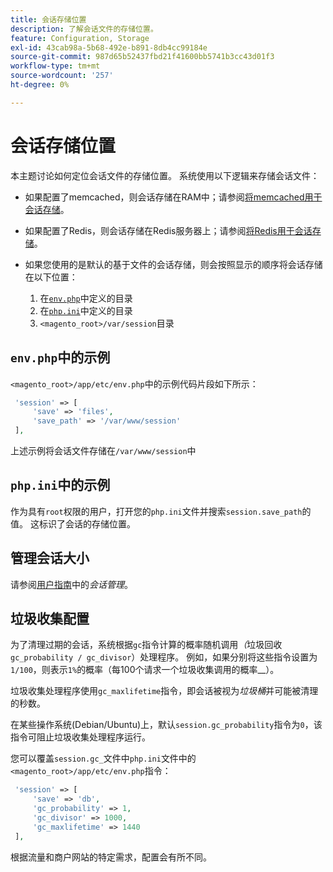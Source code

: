 ```yaml
---
title: 会话存储位置
description: 了解会话文件的存储位置。
feature: Configuration, Storage
exl-id: 43cab98a-5b68-492e-b891-8db4cc99184e
source-git-commit: 987d65b52437fbd21f41600bb5741b3cc43d01f3
workflow-type: tm+mt
source-wordcount: '257'
ht-degree: 0%

---
```


# 会话存储位置

本主题讨论如何定位会话文件的存储位置。 系统使用以下逻辑来存储会话文件：

- 如果配置了memcached，则会话存储在RAM中；请参阅[将memcached用于会话存储](memcached.md)。
- 如果配置了Redis，则会话存储在Redis服务器上；请参阅[将Redis用于会话存储](../cache/redis-session.md)。
- 如果您使用的是默认的基于文件的会话存储，则会按照显示的顺序将会话存储在以下位置：

   1. 在[`env.php`](#example-in-envphp)中定义的目录
   1. 在[`php.ini`](#example-in-phpini)中定义的目录
   1. `<magento_root>/var/session`目录

## `env.php`中的示例

`<magento_root>/app/etc/env.php`中的示例代码片段如下所示：

```php
 'session' => [
     'save' => 'files',
     'save_path' => '/var/www/session'
 ],
```

上述示例将会话文件存储在`/var/www/session`中

## `php.ini`中的示例

作为具有`root`权限的用户，打开您的`php.ini`文件并搜索`session.save_path`的值。 这标识了会话的存储位置。

## 管理会话大小

请参阅[用户指南](https://experienceleague.adobe.com/en/docs/commerce-admin/systems/security/security-session-management)中的&#x200B;_会话管理_。

## 垃圾收集配置

为了清理过期的会话，系统根据`gc`指令计算的概率随机调用&#x200B;_（_&#x200B;垃圾回收`gc_probability / gc_divisor`）处理程序。 例如，如果分别将这些指令设置为`1/100`，则表示`1%`的概率（每100个请求一个垃圾收集调用的概率&#x200B;__）。

垃圾收集处理程序使用`gc_maxlifetime`指令，即会话被视为&#x200B;_垃圾桶_&#x200B;并可能被清理的秒数。

在某些操作系统(Debian/Ubuntu)上，默认`session.gc_probability`指令为`0`，该指令可阻止垃圾收集处理程序运行。

您可以覆盖`session.gc_`文件中`php.ini`文件中的`<magento_root>/app/etc/env.php`指令：

```php
 'session' => [
     'save' => 'db',
     'gc_probability' => 1,
     'gc_divisor' => 1000,
     'gc_maxlifetime' => 1440
 ],
```

根据流量和商户网站的特定需求，配置会有所不同。
